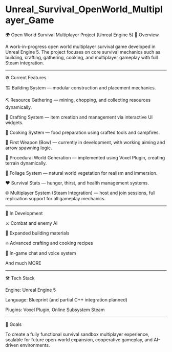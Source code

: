 # Unreal_Survival_OpenWorld_Multiplayer_Game

🌍 Open World Survival Multiplayer Project (Unreal Engine 5)
🧩 Overview

A work-in-progress open world multiplayer survival game developed in Unreal Engine 5.
The project focuses on core survival mechanics such as building, crafting, gathering, cooking, and multiplayer gameplay with full Steam integration.

---

⚙️ Current Features

🏗️ Building System — modular construction and placement mechanics.

⛏️ Resource Gathering — mining, chopping, and collecting resources dynamically.

🔨 Crafting System — item creation and management via interactive UI widgets.

🍖 Cooking System — food preparation using crafted tools and campfires.

🏹 First Weapon (Bow) — currently in development, with working aiming and arrow spawning logic.

🌄 Procedural World Generation — implemented using Voxel Plugin, creating terrain dynamically.

🌿 Foliage System — natural world vegetation for realism and immersion.

❤️ Survival Stats — hunger, thirst, and health management systems.

🌐 Multiplayer System (Steam Integration) — host and join sessions, full replication support for all gameplay mechanics.

---

🚀 In Development

⚔️ Combat and enemy AI

🧱 Expanded building materials

🔥 Advanced crafting and cooking recipes

💬 In-game chat and voice system

And much MORE

---

🛠️ Tech Stack

Engine: Unreal Engine 5

Language: Blueprint (and partial C++ integration planned)

Plugins: Voxel Plugin, Online Subsystem Steam

---

🎯 Goals

To create a fully functional survival sandbox multiplayer experience, scalable for future open-world expansion, cooperative gameplay, and AI-driven environments.
